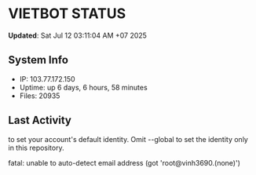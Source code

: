 # VIETBOT STATUS
**Updated**: Sat Jul 12 03:11:04 AM +07 2025

## System Info
- IP: 103.77.172.150
- Uptime: up 6 days, 6 hours, 58 minutes
- Files: 20935

## Last Activity

to set your account's default identity.
Omit --global to set the identity only in this repository.

fatal: unable to auto-detect email address (got 'root@vinh3690.(none)')
